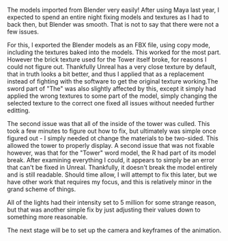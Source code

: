 The models imported from Blender very easily! After using Maya last year, I expected to spend an entire night fixing models and textures as I had to back then, but Blender was smooth. That is not to say that there were not a few issues.

For this, I exported the Blender models as an FBX file, using copy mode, including the textures baked into the models. This worked for the most part. However the brick texture used for the Tower itself broke, for reasons I could not figure out. Thankfully Unreal has a very close texture by default, that in truth looks a bit better, and thus I applied that as a replacement instead of fighting with the software to get the original texture working.The sword part of "The" was also slightly affected by this, except it simply had applied the wrong textures to some part of the model, simply changing the selected texture to the correct one fixed all issues without needed further editting.

The second issue was that all of the inside of the tower was culled. This took a few minutes to figure out how to fix, but ultimately was simple once figured out - I simply needed ot change the materials to be two-sided. This allowed the tower to properly display. A second issue that was not fixable however, was that for the "Tower" word model, the R had part of its model break. After examining everything I could, it appears to simply be an error that can't be fixed in Unreal. Thankfully, it doesn't break the model entirely and is still readable. Should time allow, I will attempt to fix this later, but we have other work that requires my focus, and this is relatively minor in the grand scheme of things.

All of the lights had their intensity set to 5 million for some strange reason, but that was another simple fix by just adjusting their values down to something more reasonable.

The next stage will be to set up the camera and keyframes of the animation.
